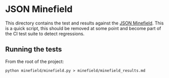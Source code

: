 # JSON Minefield

This directory contains the test and results against the [JSON Minefield][1].
This is a quick script, this should be removed at some point and become part
of the CI test suite to detect regressions.

## Running the tests

From the root of the project:

```
python minefield/minefield.py > minefield/minefield_results.md
```

[1]: http://seriot.ch/parsing_json.php
